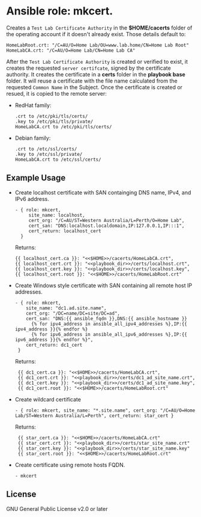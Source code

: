 # Ansible role: mkcert.

Creates a `Test Lab Certificate Authority` in the **$HOME/cacerts** folder of the operating account if it doesn't already exist. Those details default to:
```
HomeLabRoot.crt: "/C=AU/O=Home Lab/OU=www.lab.home/CN=Home Lab Root"
HomeLabCA.crt: "/C=AU/O=Home Lab/CN=Home Lab CA"
```
After the `Test Lab Certificate Authority` is created or verified to exist, it creates the requested `server certifcate`, signed by the certificate authority. It creates the certificate in a **certs** folder in the **playbook base** folder. It will reuse a certificate with the file name calculated from the requested `Common Name` in the Subject. Once the certificate is created or resued, it is copied to the remote server:

- RedHat family:
   ```
   .crt to /etc/pki/tls/certs/
   .key to /etc/pki/tls/private/
   HomeLabCA.crt to /etc/pki/tls/certs/
   ```
- Debian family:
   ```
   .crt to /etc/ssl/certs/
   .key to /etc/ssl/private/
   HomeLabCA.crt to /etc/ssl/certs/
   ```

## Example Usage

- Create localhost certificate with SAN containging DNS name, IPv4, and IPv6 address.
   ```
   - { role: mkcert,
        site_name: localhost,
        cert_org: "/C=AU/ST=Western Australia/L=Perth/O=Home Lab",
        cert_san: "DNS:localhost.localdomain,IP:127.0.0.1,IP:::1",
        cert_return: localhost_cert
     }
   ```

   Returns:
   ```
   {{ localhost_cert.ca }}: "<<$HOME>>/cacerts/HomeLabCA.crt",
   {{ localhost_cert.crt }}: "<<playbook_dir>>/certs/localhost.crt",
   {{ localhost_cert.key }}: "<<playbook_dir>>/certs/localhost.key",
   {{ localhost_cert.root }}: "<<$HOME>>/cacerts/HomeLabRoot.crt"
   ```


- Create Windows style certificate with SAN containing all remote host IP addresses.
   ```
  - { role: mkcert,
       site_name: "dc1.ad.site.name",
       cert_org: "/DC=name/DC=site/DC=ad",
       cert_san: "DNS:{{ ansible_fqdn }},DNS:{{ ansible_hostname }}
         {% for ipv4_address in ansible_all_ipv4_addresses %},IP:{{ ipv4_address }}{% endfor %}
         {% for ipv6_address in ansible_all_ipv6_addresses %},IP:{{ ipv6_address }}{% endfor %}",
       cert_return: dc1_cert
    }
   ```

   Returns:
   ```
    {{ dc1_cert.ca }}: "<<$HOME>>/cacerts/HomeLabCA.crt",
    {{ dc1_cert.crt }}: "<<playbook_dir>>/certs/dc1_ad_site_name.crt",
    {{ dc1_cert.key }}: "<<playbook_dir>>/certs/dc1_ad_site_name.key",
    {{ dc1_cert.root }}: "<<$HOME>>/cacerts/HomeLabRoot.crt"
   ```


- Create wildcard certificate
   ```
  - { role: mkcert, site_name: "*.site.name", cert_org: "/C=AU/O=Home Lab/ST=Western Australia/L=Perth", cert_return: star_cert }
   ```

   Returns:
   ```
    {{ star_cert.ca }}: "<<$HOME>>/cacerts/HomeLabCA.crt"
    {{ star_cert.crt }}: "<<playbook_dir>>/certs/star_site_name.crt"
    {{ star_cert.key }}: "<<playbook_dir>>/certs/star_site_name.key"
    {{ star_cert.root }}: "<<$HOME>>/cacerts/HomeLabRoot.crt"
   ```


- Create certificate using remote hosts FQDN.
   ```
  - mkcert
   ```

## License

GNU General Public License v2.0 or later

